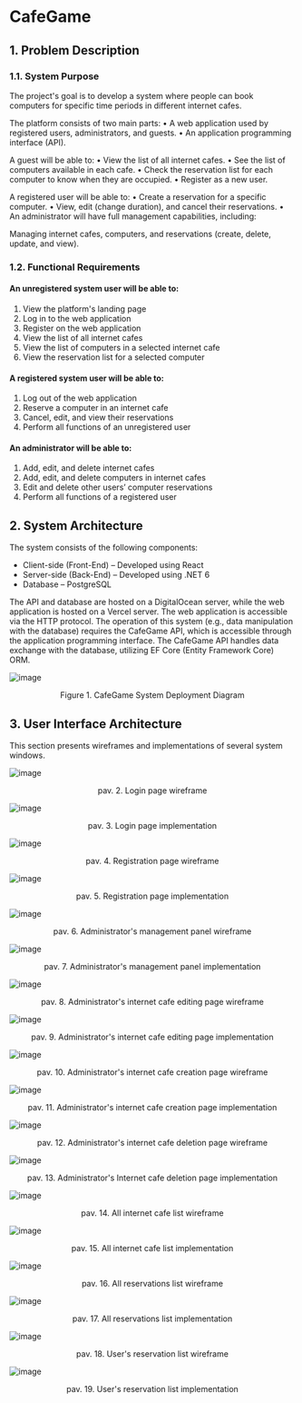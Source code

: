 # CafeGame

## 1.	Problem Description
### 1.1.	System Purpose
The project's goal is to develop a system where people can book computers for specific time periods in different internet cafes.

The platform consists of two main parts:
• A web application used by registered users, administrators, and guests.
• An application programming interface (API).

A guest will be able to:
• View the list of all internet cafes.
• See the list of computers available in each cafe.
• Check the reservation list for each computer to know when they are occupied.
• Register as a new user.

A registered user will be able to:
• Create a reservation for a specific computer.
• View, edit (change duration), and cancel their reservations.
• An administrator will have full management capabilities, including:

Managing internet cafes, computers, and reservations (create, delete, update, and view).

### 1.2.	Functional Requirements
#### An unregistered system user will be able to:
1.	View the platform's landing page
2.	Log in to the web application
3.	Register on the web application
4.	View the list of all internet cafes
5.	View the list of computers in a selected internet cafe
6.	View the reservation list for a selected computer

#### A registered system user will be able to:
1.	Log out of the web application
2.	Reserve a computer in an internet cafe
3.	Cancel, edit, and view their reservations
4.	Perform all functions of an unregistered user

#### An administrator will be able to:
1.	Add, edit, and delete internet cafes
2.	Add, edit, and delete computers in internet cafes
3.	Edit and delete other users’ computer reservations
4.	Perform all functions of a registered user

## 2.	System Architecture
The system consists of the following components:

-	Client-side (Front-End) – Developed using React
-	Server-side (Back-End) – Developed using .NET 6
-	Database – PostgreSQL

The API and database are hosted on a DigitalOcean server, while the web application is hosted on a Vercel server. The web application is accessible via the HTTP protocol. The operation of this system (e.g., data manipulation with the database) requires the CafeGame API, which is accessible through the application programming interface. The CafeGame API handles data exchange with the database, utilizing EF Core (Entity Framework Core) ORM.

![image](https://github.com/DeividasDavidavicius/CafeGame/assets/101116531/19fe1ffa-ca1f-44ae-b2a9-490d91cbe3a2)
<p align="center">
Figure 1. CafeGame System Deployment Diagram
</p>

## 3.	User Interface Architecture

This section presents wireframes and implementations of several system windows.

![image](https://github.com/DeividasDavidavicius/CafeGame/assets/101116531/6c5e646c-ba3e-4f08-8ebf-e9648af42a8d)
<p align="center"> pav. 2. Login page wireframe </p>

![image](https://github.com/DeividasDavidavicius/CafeGame/assets/101116531/8c7435c4-8994-4dd5-98b1-12ce9d1678c5)
<p align="center"> pav. 3. Login page implementation </p>

![image](https://github.com/DeividasDavidavicius/CafeGame/assets/101116531/10b4b883-98fe-432b-a709-6d4be8553a6a)
<p align="center"> pav. 4. Registration page wireframe </p>

![image](https://github.com/DeividasDavidavicius/CafeGame/assets/101116531/8cb54eae-c2ec-4cd4-a027-65a480b5aab5)
<p align="center">
pav. 5. Registration page implementation
</p>

![image](https://github.com/DeividasDavidavicius/CafeGame/assets/101116531/b49c5a82-8fa9-4ab2-a51e-cfbd6e6f1ab2)
<p align="center">
pav. 6.  Administrator's management panel wireframe
</p>

![image](https://github.com/DeividasDavidavicius/CafeGame/assets/101116531/75e99273-0f55-48b3-b59a-d709d1de4946)
<p align="center">
pav. 7.  Administrator's management panel implementation
</p>

![image](https://github.com/DeividasDavidavicius/CafeGame/assets/101116531/d4d35cff-97f0-4cc4-a198-9ac975b54f15)
<p align="center">
pav. 8.  Administrator's internet cafe editing page wireframe
</p>

![image](https://github.com/DeividasDavidavicius/CafeGame/assets/101116531/235e70d3-5aa7-4d5b-8f8d-76c44081d656)
<p align="center">
pav. 9.  Administrator's internet cafe editing page implementation
</p>

![image](https://github.com/DeividasDavidavicius/CafeGame/assets/101116531/44805d6f-595d-473e-83c7-f09f6fac51f0)
<p align="center">
pav. 10. Administrator's internet cafe creation page wireframe
</p>

![image](https://github.com/DeividasDavidavicius/CafeGame/assets/101116531/3b068ac8-19f9-4545-844c-186b26e384f7)
<p align="center">
pav. 11.  Administrator's internet cafe creation page implementation
</p>

![image](https://github.com/DeividasDavidavicius/CafeGame/assets/101116531/4801ab58-b115-424d-b267-1a358434a3c5)
<p align="center">
pav. 12.  Administrator's internet cafe deletion page wireframe
</p>

![image](https://github.com/DeividasDavidavicius/CafeGame/assets/101116531/e7f7d03f-8da7-49e0-89c1-b6beae2dfb27)
<p align="center">
pav. 13.  Administrator's Internet cafe deletion page implementation
</p>

![image](https://github.com/DeividasDavidavicius/CafeGame/assets/101116531/8d0e2d66-ad50-435a-a641-a58bfbc1cce9)
<p align="center">
pav. 14.  All internet cafe list wireframe
</p>

![image](https://github.com/DeividasDavidavicius/CafeGame/assets/101116531/b72ef3a2-bcca-4dba-9b13-795d039cb7b1)
<p align="center">
pav. 15.  All internet cafe list implementation
</p>

![image](https://github.com/DeividasDavidavicius/CafeGame/assets/101116531/7b246fcf-549a-44f3-9b28-521ac8afa568)
<p align="center">
pav. 16.  All reservations list wireframe
</p>

![image](https://github.com/DeividasDavidavicius/CafeGame/assets/101116531/3f03c6be-e924-4190-8877-51a4ddb2ed21)
<p align="center">
pav. 17.  All reservations list implementation
</p>

![image](https://github.com/DeividasDavidavicius/CafeGame/assets/101116531/eb87fd22-fb9e-4dca-b814-f83fd287e355)
<p align="center">
pav. 18.  User's reservation list wireframe
</p>

![image](https://github.com/DeividasDavidavicius/CafeGame/assets/101116531/ebf6758e-6288-4115-854b-785e6fd54240)
<p align="center">
pav. 19.  User's reservation list implementation
</p>



